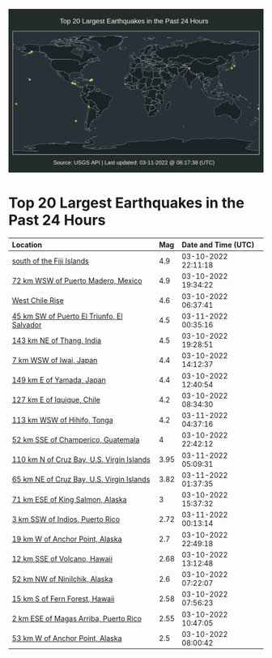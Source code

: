 ![Map](./map.png)

# Top 20 Largest Earthquakes in the Past 24 Hours

| Location | Mag | Date and Time (UTC) |
|:---|:---|:---|
| [south of the Fiji Islands](https://earthquake.usgs.gov/earthquakes/eventpage/us6000h3nt) | 4.9 | 03-10-2022 22:11:18 |
| [72 km WSW of Puerto Madero, Mexico](https://earthquake.usgs.gov/earthquakes/eventpage/us6000h3ms) | 4.9 | 03-10-2022 19:34:22 |
| [West Chile Rise](https://earthquake.usgs.gov/earthquakes/eventpage/us6000h3hr) | 4.6 | 03-10-2022 06:37:41 |
| [45 km SW of Puerto El Triunfo, El Salvador](https://earthquake.usgs.gov/earthquakes/eventpage/us6000h3pb) | 4.5 | 03-11-2022 00:35:16 |
| [143 km NE of Thang, India](https://earthquake.usgs.gov/earthquakes/eventpage/us6000h3mr) | 4.5 | 03-10-2022 19:28:51 |
| [7 km WSW of Iwai, Japan](https://earthquake.usgs.gov/earthquakes/eventpage/us6000h3k5) | 4.4 | 03-10-2022 14:12:37 |
| [149 km E of Yamada, Japan](https://earthquake.usgs.gov/earthquakes/eventpage/us6000h3jw) | 4.4 | 03-10-2022 12:40:54 |
| [127 km E of Iquique, Chile](https://earthquake.usgs.gov/earthquakes/eventpage/us6000h3if) | 4.2 | 03-10-2022 08:34:30 |
| [113 km WSW of Hihifo, Tonga](https://earthquake.usgs.gov/earthquakes/eventpage/us6000h3q0) | 4.2 | 03-11-2022 04:37:16 |
| [52 km SSE of Champerico, Guatemala](https://earthquake.usgs.gov/earthquakes/eventpage/us6000h3p0) | 4 | 03-10-2022 22:42:12 |
| [110 km N of Cruz Bay, U.S. Virgin Islands](https://earthquake.usgs.gov/earthquakes/eventpage/pr2022070001) | 3.95 | 03-11-2022 05:09:31 |
| [65 km NE of Cruz Bay, U.S. Virgin Islands](https://earthquake.usgs.gov/earthquakes/eventpage/pr2022070000) | 3.82 | 03-11-2022 01:37:35 |
| [71 km ESE of King Salmon, Alaska](https://earthquake.usgs.gov/earthquakes/eventpage/ak02236d8gtv) | 3 | 03-10-2022 15:37:32 |
| [3 km SSW of Indios, Puerto Rico](https://earthquake.usgs.gov/earthquakes/eventpage/pr71339753) | 2.72 | 03-11-2022 00:13:14 |
| [19 km W of Anchor Point, Alaska](https://earthquake.usgs.gov/earthquakes/eventpage/ak02236hh0vc) | 2.7 | 03-10-2022 22:49:18 |
| [12 km SSE of Volcano, Hawaii](https://earthquake.usgs.gov/earthquakes/eventpage/hv72945852) | 2.68 | 03-10-2022 13:12:48 |
| [52 km NW of Ninilchik, Alaska](https://earthquake.usgs.gov/earthquakes/eventpage/ak022368dpp4) | 2.6 | 03-10-2022 07:22:07 |
| [15 km S of Fern Forest, Hawaii](https://earthquake.usgs.gov/earthquakes/eventpage/hv72945607) | 2.58 | 03-10-2022 07:56:23 |
| [2 km ESE of Magas Arriba, Puerto Rico](https://earthquake.usgs.gov/earthquakes/eventpage/pr71339718) | 2.55 | 03-10-2022 10:47:05 |
| [53 km W of Anchor Point, Alaska](https://earthquake.usgs.gov/earthquakes/eventpage/ak022368ui64) | 2.5 | 03-10-2022 08:00:42 |

